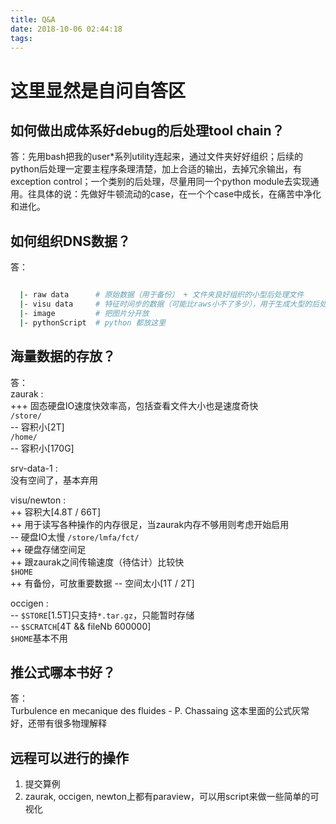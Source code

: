 ```yaml
---
title: Q&A
date: 2018-10-06 02:44:18
tags:
---
```


# 这里显然是自问自答区

## 如何做出成体系好debug的后处理tool chain？
答：先用bash把我的user*系列utility连起来，通过文件夹好好组织；后续的python后处理一定要主程序条理清楚，加上合适的输出，去掉冗余输出，有exception control；一个类别的后处理，尽量用同一个python module去实现通用。往具体的说：先做好牛顿流动的case，在一个个case中成长，在痛苦中净化和进化。


## 如何组织DNS数据？
答：
```bash

  |- raw data      # 原始数据（用于备份） + 文件夹良好组织的小型后处理文件
  |- visu data     # 特征时间步的数据（可能比raws小不了多少），用于生成大型的后处理文件(场），paraview save state 等等
  |- image         # 把图片分开放
  |- pythonScript  # python 都放这里

```

## 海量数据的存放？
答：    
zaurak :   
+++ 固态硬盘IO速度快效率高，包括查看文件大小也是速度奇快   
`/store/`   
--  容积小[2T]   
`/home/`   
--  容积小[170G]

srv-data-1 :   
没有空间了，基本弃用

visu/newton :   
++ 容积大[4.8T / 66T]   
++ 用于读写各种操作的内存很足，当zaurak内存不够用则考虑开始启用   
-- 硬盘IO太慢
`/store/lmfa/fct/`   
++ 硬盘存储空间足   
++ 跟zaurak之间传输速度（待估计）比较快   
`$HOME`   
++  有备份，可放重要数据
--  空间太小[1T / 2T]

occigen :   
-- `$STORE`[1.5T]只支持`*.tar.gz`，只能暂时存储   
-- `$SCRATCH`[4T && fileNb 600000]   
   `$HOME`基本不用


## 推公式哪本书好？
答：   
Turbulence en mecanique des fluides - P. Chassaing 这本里面的公式灰常好，还带有很多物理解释


## 远程可以进行的操作
1. 提交算例
2. zaurak, occigen, newton上都有paraview，可以用script来做一些简单的可视化

